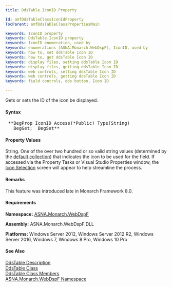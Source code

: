 ```yaml
---
title: DdsTable.IconID Property

Id: amfDdsTableClassIconIdProperty
TocParent: amfDdsTableClassPropertiesMain

keywords: IconID property
keywords: DdsTable.IconID property
keywords: IconID enumeration, used by
keywords: enumerations [ASNA.Monarch.WebDspF], IconID, used by
keywords: how to, set ddsTable Icon ID
keywords: how to, get ddsTable Icon ID
keywords: display files, setting ddsTable Icon ID
keywords: display files, getting ddsTable Icon ID
keywords: web controls, setting ddsTable Icon ID
keywords: web controls, getting ddsTable Icon ID
keywords: field controls, dds button, Icon ID

---
```


Gets or sets the ID of the icon be displayed.

#### Syntax
<pre class="syntax"> **BegProp IconID Access(*Public) Type(String)
   BegGet;  BegSet** </pre>

#### Property Values
String. One of the over two hundred or so valid string values (determined by the [default collection](amfIconIdCollection.html)) that indicates the icon to be used for the field. If accessed via the Property Tasks or Visual Studio Properties window, the [Icon Selection](amfIconSelection.html) screen will appear to help streamline the process.

#### Remarks
This feature was introduced late in Monarch Framework 8.0.

#### Requirements
**Namespace:** [ASNA.Monarch.WebDspF](amfWebDspFNamespace.html)

**Assembly:** ASNA.Monarch.WebDspF.DLL

**Platforms:** Windows Server 2012, Windows Server 2012 R2, Windows Server 2016, Windows 7, Windows 8 Pro, Windows 10 Pro

#### See Also
[DdsTable Description](amfUnderstandingIcons.html)<br /> [DdsTable Class](amfDdsTableClass.html) <br /> [ DdsTable Class Members](amfDdsTableClassMembers.html) <br /> [ ASNA.Monarch.WebDspF Namespace](amfWebDspFNamespace.html) 
